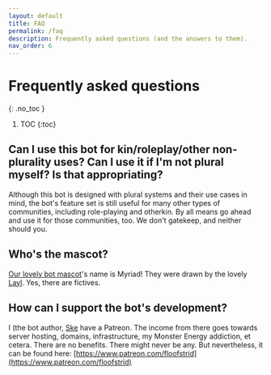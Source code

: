 ```yaml
---
layout: default
title: FAQ
permalink: /faq
description: Frequently asked questions (and the answers to them).
nav_order: 6
---
```


# Frequently asked questions
{: .no_toc }

1. TOC
{:toc}

## Can I use this bot for kin/roleplay/other non-plurality uses? Can I use it if I'm not plural myself? Is that appropriating?
Although this bot is designed with plural systems and their use cases in mind, the bot's feature set is still useful for many other types of communities, including role-playing and otherkin. By all means go ahead and use it for those communities, too. We don't gatekeep, and neither should you.

## Who's the mascot?
[Our lovely bot mascot](https://imgur.com/a/LTqQHHL)'s name is Myriad! They were drawn by the lovely [Layl](https://twitter.com/braindemons). Yes, there are fictives.

## How can I support the bot's development?
I (the bot author, [Ske](https://twitter.com/floofstrid) have a Patreon. The income from there goes towards server hosting, domains, infrastructure, my Monster Energy addiction, et cetera. There are no benefits. There might never be any. But nevertheless, it can be found here: [https://www.patreon.com/floofstrid](https://www.patreon.com/floofstrid)

